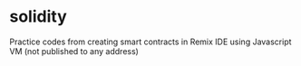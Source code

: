 # solidity
Practice codes from creating smart contracts in Remix IDE using Javascript VM (not published to any address)
